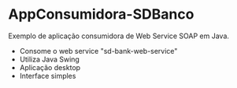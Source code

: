 # AppConsumidora-SDBanco
Exemplo de aplicação consumidora de Web Service SOAP em Java.
 - Consome o web service "sd-bank-web-service"
 - Utiliza Java Swing
 - Aplicação desktop
 - Interface simples
